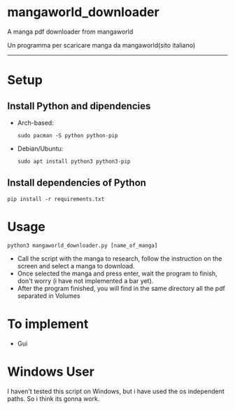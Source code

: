 # mangaworld_downloader
A manga pdf downloader from mangaworld

Un programma per scaricare manga da mangaworld(sito italiano)

--------------------------------------
# Setup
## Install Python and dipendencies
- Arch-based:

      sudo pacman -S python python-pip

- Debian/Ubuntu:

      sudo apt install python3 python3-pip


## Install dependencies of Python
    pip install -r requirements.txt

# Usage
    python3 mangaworld_downloader.py [name_of_manga]

- Call the script with the manga to research, follow the instruction on the screen and select a manga to download.
- Once selected the manga and press enter, wait the program to finish, don't worry (i have not implemented a bar yet).
- After the program finished, you will find in the same directory all the pdf separated in Volumes

# To implement
- Gui

# Windows User
I haven't tested this script on Windows, but i have used the os independent paths. So i think its gonna work.

